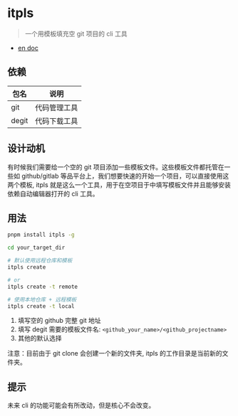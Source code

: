 # itpls

> 一个用模板填充空 git 项目的 cli 工具

- [en doc](./README.md)

## 依赖

| 包名  | 说明         |
| ----- | ------------ |
| git   | 代码管理工具 |
| degit | 代码下载工具 |

## 设计动机

有时候我们需要给一个空的 git 项目添加一些模板文件。这些模板文件都托管在一些如 github/gitlab 等品平台上，我们想要快速的开始一个项目，可以直接使用这两个模板, itpls 就是这么一个工具，用于在空项目于中填写模板文件并且能够安装依赖自动编辑器打开的 cli 工具。

## 用法

```sh
pnpm install itpls -g

cd your_target_dir

# 默认使用远程仓库和模板
itpls create

# or
itpls create -t remote

# 使用本地仓库 + 远程模板
itpls create -t local
```

1. 填写空的 github 完整 git 地址
2. 填写 degit 需要的模板文件名: `<github_your_name>/<github_projectname>`
3. 其他的默认选择

注意：目前由于 git clone 会创建一个新的文件夹, itpls 的工作目录是当前新的文件夹。

## 提示

未来 cli 的功能可能会有所改动，但是核心不会改变。
